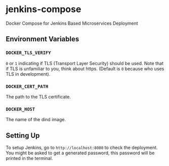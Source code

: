# jenkins-compose
Docker Compose for Jenkins Based Microservices Deployment

## Environment Variables 
### `DOCKER_TLS_VERIFY`
`0` or `1` indicating if TLS (Transport Layer Security) should be used. Note that if TLS is unfamiliar to you, think about https. (Default is `0` because who uses TLS in development).

### `DOCKER_CERT_PATH`
The path to the TLS certificate. 

### `DOCKER_HOST`
The name of the dind image. 

## Setting Up
To setup Jenkins, go to `http://localhost:8080` to check the deployment. You might be asked to get a generated password, this password will be printed in the terminal.